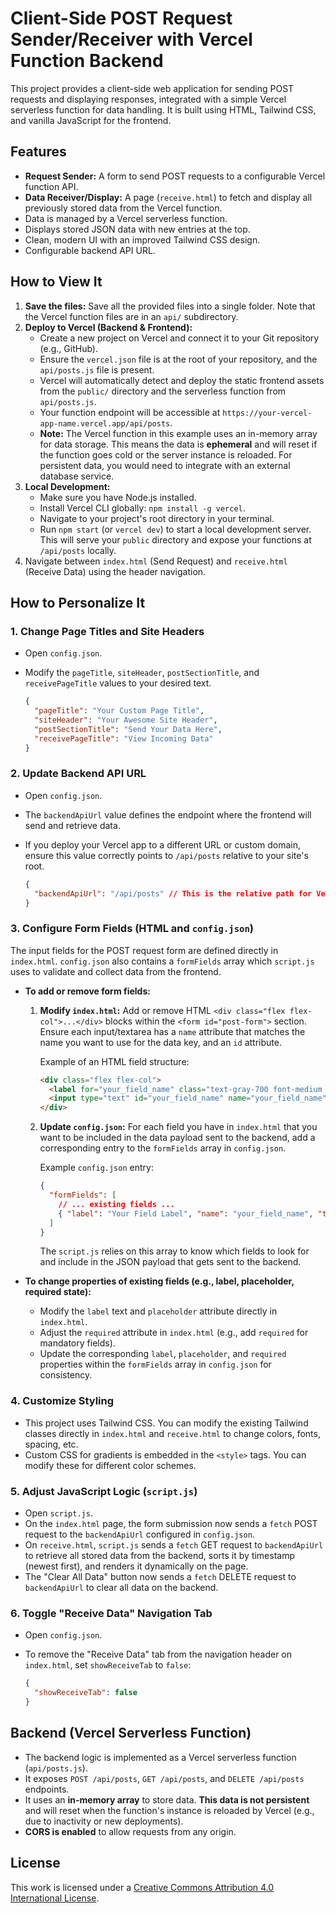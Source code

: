 # Client-Side POST Request Sender/Receiver with Vercel Function Backend

This project provides a client-side web application for sending POST requests and displaying responses, integrated with a simple Vercel serverless function for data handling. It is built using HTML, Tailwind CSS, and vanilla JavaScript for the frontend.

## Features

*   **Request Sender:** A form to send POST requests to a configurable Vercel function API.
*   **Data Receiver/Display:** A page (`receive.html`) to fetch and display all previously stored data from the Vercel function.
*   Data is managed by a Vercel serverless function.
*   Displays stored JSON data with new entries at the top.
*   Clean, modern UI with an improved Tailwind CSS design.
*   Configurable backend API URL.

## How to View It

1.  **Save the files:** Save all the provided files into a single folder. Note that the Vercel function files are in an `api/` subdirectory.
2.  **Deploy to Vercel (Backend & Frontend):**
    *   Create a new project on Vercel and connect it to your Git repository (e.g., GitHub).
    *   Ensure the `vercel.json` file is at the root of your repository, and the `api/posts.js` file is present.
    *   Vercel will automatically detect and deploy the static frontend assets from the `public/` directory and the serverless function from `api/posts.js`.
    *   Your function endpoint will be accessible at `https://your-vercel-app-name.vercel.app/api/posts`.
    *   **Note:** The Vercel function in this example uses an in-memory array for data storage. This means the data is **ephemeral** and will reset if the function goes cold or the server instance is reloaded. For persistent data, you would need to integrate with an external database service.
3.  **Local Development:**
    *   Make sure you have Node.js installed.
    *   Install Vercel CLI globally: `npm install -g vercel`.
    *   Navigate to your project's root directory in your terminal.
    *   Run `npm start` (or `vercel dev`) to start a local development server. This will serve your `public` directory and expose your functions at `/api/posts` locally.
4.  Navigate between `index.html` (Send Request) and `receive.html` (Receive Data) using the header navigation.

## How to Personalize It

### 1. Change Page Titles and Site Headers

*   Open `config.json`.
*   Modify the `pageTitle`, `siteHeader`, `postSectionTitle`, and `receivePageTitle` values to your desired text.

    ```json
    {
      "pageTitle": "Your Custom Page Title",
      "siteHeader": "Your Awesome Site Header",
      "postSectionTitle": "Send Your Data Here",
      "receivePageTitle": "View Incoming Data"
    }
    ```

### 2. Update Backend API URL

*   Open `config.json`.
*   The `backendApiUrl` value defines the endpoint where the frontend will send and retrieve data.
*   If you deploy your Vercel app to a different URL or custom domain, ensure this value correctly points to `/api/posts` relative to your site's root.

    ```json
    {
      "backendApiUrl": "/api/posts" // This is the relative path for Vercel functions
    }
    ```

### 3. Configure Form Fields (HTML and `config.json`)

The input fields for the POST request form are defined directly in `index.html`. `config.json` also contains a `formFields` array which `script.js` uses to validate and collect data from the frontend.

*   **To add or remove form fields:**
    1.  **Modify `index.html`:** Add or remove HTML `<div class="flex flex-col">...</div>` blocks within the `<form id="post-form">` section. Ensure each input/textarea has a `name` attribute that matches the name you want to use for the data key, and an `id` attribute.

        Example of an HTML field structure:
        ```html
        <div class="flex flex-col">
          <label for="your_field_name" class="text-gray-700 font-medium mb-1">Your Field Label*</label>
          <input type="text" id="your_field_name" name="your_field_name" class="mt-1 p-3 border ..." placeholder="Placeholder text" required>
        </div>
        ```

    2.  **Update `config.json`:** For each field you have in `index.html` that you want to be included in the data payload sent to the backend, add a corresponding entry to the `formFields` array in `config.json`.

        Example `config.json` entry:
        ```json
        {
          "formFields": [
            // ... existing fields ...
            { "label": "Your Field Label", "name": "your_field_name", "type": "text", "placeholder": "Placeholder text", "required": true }
          ]
        }
        ```
        The `script.js` relies on this array to know which fields to look for and include in the JSON payload that gets sent to the backend.

*   **To change properties of existing fields (e.g., label, placeholder, required state):**
    *   Modify the `label` text and `placeholder` attribute directly in `index.html`.
    *   Adjust the `required` attribute in `index.html` (e.g., add `required` for mandatory fields).
    *   Update the corresponding `label`, `placeholder`, and `required` properties within the `formFields` array in `config.json` for consistency.

### 4. Customize Styling

*   This project uses Tailwind CSS. You can modify the existing Tailwind classes directly in `index.html` and `receive.html` to change colors, fonts, spacing, etc.
*   Custom CSS for gradients is embedded in the `<style>` tags. You can modify these for different color schemes.

### 5. Adjust JavaScript Logic (`script.js`)

*   Open `script.js`.
*   On the `index.html` page, the form submission now sends a `fetch` POST request to the `backendApiUrl` configured in `config.json`.
*   On `receive.html`, `script.js` sends a `fetch` GET request to `backendApiUrl` to retrieve all stored data from the backend, sorts it by timestamp (newest first), and renders it dynamically on the page.
*   The "Clear All Data" button now sends a `fetch` DELETE request to `backendApiUrl` to clear all data on the backend.

### 6. Toggle "Receive Data" Navigation Tab

*   Open `config.json`.
*   To remove the "Receive Data" tab from the navigation header on `index.html`, set `showReceiveTab` to `false`:

    ```json
    {
      "showReceiveTab": false
    }
    ```

## Backend (Vercel Serverless Function)

*   The backend logic is implemented as a Vercel serverless function (`api/posts.js`).
*   It exposes `POST /api/posts`, `GET /api/posts`, and `DELETE /api/posts` endpoints.
*   It uses an **in-memory array** to store data. **This data is not persistent** and will reset when the function's instance is reloaded by Vercel (e.g., due to inactivity or new deployments).
*   **CORS is enabled** to allow requests from any origin.

## License

This work is licensed under a [Creative Commons Attribution 4.0 International License](http://creativecommons.org/licenses/by/4.0/?ref=chooser-v1).
